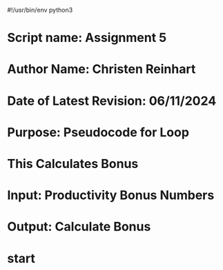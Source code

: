 #!/usr/bin/env python3

# Script name: Assignment 5
# Author Name: Christen Reinhart
# Date of Latest Revision: 06/11/2024
# Purpose: Pseudocode for Loop

# This Calculates Bonus
# Input: Productivity Bonus Numbers
# Output: Calculate Bonus

# start
